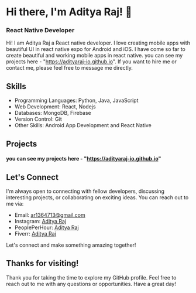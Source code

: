 <!-- Replace the placeholders ([...]) with your own information -->

<!-- Header -->
# Hi there, I'm Aditya Raj! 👋
### React Native Developer
<!-- Introduction -->
Hi! I am Aditya Raj a React native developer. I love creating mobile apps with beautiful UI in react native expo for Android and iOS. I have come so far to create beautiful and working mobile apps in react native. you can see my projects here - "https://adityaraj-io.github.io". If you want to hire me or contact me, please feel free to message me directly.

<!-- Skills -->
## Skills

- Programming Languages: Python, Java, JavaScript
- Web Development: React, Nodejs
- Databases: MongoDB, Firebase
- Version Control: Git
- Other Skills: Android App Development and React Native 

<!-- Projects -->
## Projects
#### you can see my projects here - "https://adityaraj-io.github.io"
<!-- Contributions -->

<!-- Let's Connect -->
## Let's Connect

I'm always open to connecting with fellow developers, discussing interesting projects, or collaborating on exciting ideas. You can reach out to me via:

- Email: ar1364713@gmail.com
- Instagram: [Aditya Raj](https://instagram.com/adityaraj_io?igshid=MzNINGNkZWQ4Mg==)
- PeoplePerHour: [Aditya Raj](https://pph.me/adityaraj.io)
- Fiverr: [Aditya Raj](https://www.fiverr.com/adityaxraj)

Let's connect and make something amazing together!

<!-- Footer -->
## Thanks for visiting!

Thank you for taking the time to explore my GitHub profile. Feel free to reach out to me with any questions or opportunities. Have a great day!
